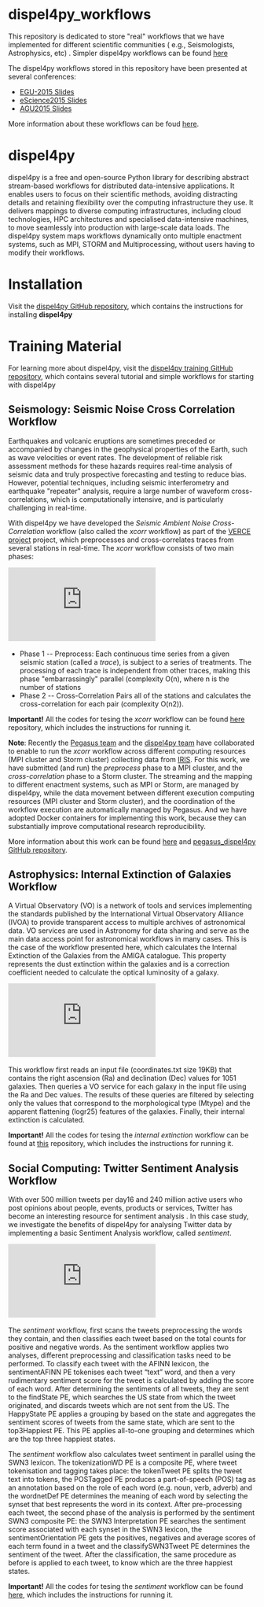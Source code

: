# dispel4py_workflows
This repository is dedicated to store "real" workflows that we have implemented for different scientific communities ( e.g., Seismologists, Astrophysics, etc) .
Simpler dispel4py workflows can be found [here](https://github.com/rosafilgueira/dispel4py_training_material)

The dispel4py workflows stored in this repository have been presented at several conferences:
- [EGU-2015 Slides](https://github.com/rosafilgueira/dispel4py_training_material/blob/master/EGU2015_OpenSource_dispel4py.pdf)
- [eScience2015 Slides](https://github.com/rosafilgueira/dispel4py_training_material/blob/master/eScience2015_dispel4py.pdf) 
- [AGU2015 Slides](https://github.com/rosafilgueira/dispel4py_training_material/blob/master/AGU2015_IN34A_dispel4py.pdf)

More information about these workflows can be foud [here](https://www.computer.org/csdl/proceedings/e-science/2015/9325/00/9325a454-abs.html). 

# dispel4py
dispel4py is a free and open-source Python library for describing abstract stream-based workflows for distributed data-intensive applications. It enables users to focus on their scientific methods, avoiding distracting details and retaining flexibility over the computing infrastructure they use. It delivers mappings to diverse computing infrastructures, including cloud technologies, HPC architectures and specialised data-intensive machines, to move seamlessly into production with large-scale data loads. The dispel4py system maps workflows dynamically onto multiple enactment systems, such as MPI, STORM and Multiprocessing, without users having to modify their workflows.

# Installation

Visit the [dispel4py GitHub repository](https://github.com/dispel4py/dispel4py), which contains the instructions for installing **dispel4py** 

# Training Material

For learning more about dispel4py, visit the [dispel4py training GitHub repository](), which contains several tutorial and simple workflows for starting with dispel4py

## Seismology:  Seismic Noise Cross Correlation Workflow
	
	
Earthquakes and volcanic eruptions are sometimes preceded or accompanied by changes in the geophysical properties of the Earth, 
such as wave velocities or event rates. The development of reliable risk assessment methods for these hazards requires real-time analysis of seismic data 
and truly prospective forecasting and testing to reduce bias. However, potential techniques, including seismic interferometry and 
earthquake "repeater" analysis, require a large number of waveform cross-correlations, which is computationally intensive, and is particularly challenging in real-time. 

With dispel4py we have developed the *Seismic Ambient Noise Cross-Correlation* workflow (also called the *xcorr* workflow) 
as part of the [VERCE project](http://www.verce.eu) project, which preprocesses and cross-correlates traces from several stations in real-time. 
The *xcorr* workflow consists of two main phases:

![Figure xcorr workflow](https://github.com/rosafilgueira/dispel4py_workflows/blob/master/XcorrWorkflow.pdf)

- Phase 1 -- Preprocess: Each continuous time series from a given seismic station (called a *trace*), is subject to a series of treatments. 
		The processing of each trace is independent from other traces, making this phase "embarrassingly" parallel (complexity O(n), where n is the number of stations
- Phase 2 -- Cross-Correlation  Pairs all of the stations and calculates the cross-correlation for each pair (complexity O(n2)).

**Important!** All the codes for tesing the *xcorr* workflow can be found [here](https://github.com/rosafilgueira/dispel4py_workflows/tree/master/tc_cross_correlation) repository, which includes the instructions for running it.


**Note**: Recently the [Pegasus team](https://pegasus.isi.edu/) and the [dispel4py team](https://github.com/dispel4py/dispel4py) 
have  collaborated  to  enable to run the *xcorr* workflow across different computing resources (MPI cluster and Storm cluster)
collecting data from [IRIS](http://ds.iris.edu/ds/nodes/dmc/earthscope/usarray/_US-TA-operational/). For this work, we have
submitted (and run) the *preprocess* phase to a MPI cluster, and the *cross-correlation* phase to a Storm cluster. 
The streaming and the mapping to different enactment systems, such as MPI or Storm,  are managed by dispel4py, 
while the data movement between different execution computing resources (MPI cluster and Storm cluster), 
and the coordination of the workflow execution are automatically managed by Pegasus. 
And we have adopted Docker containers for implementing this work, 
because they can substantially improve computational research reproducibility.

More information about this work can be found [here](https://www.iris.edu/hq/files/agendas/2016/iris_workshop/FerreiraDaSilvaRafael.pdf)
and [pegasus_dispel4py GitHub repository](https://github.com/dispel4py/pegasus_dispel4py).

	

## Astrophysics: Internal Extinction of Galaxies Workflow

A Virtual Observatory (VO) is a network of tools and
services implementing the standards published by the International
Virtual Observatory Alliance (IVOA) to provide
transparent access to multiple archives of astronomical
data. VO services are used in Astronomy for data sharing
and serve as the main data access point for astronomical
workflows in many cases. This is the case of the workflow
presented here, which calculates the Internal Extinction of
the Galaxies from the AMIGA catalogue. This property
represents the dust extinction within the galaxies and is a
correction coefficient needed to calculate the optical luminosity
of a galaxy. 

![Figure Internal Extinction workflow](https://github.com/rosafilgueira/dispel4py_workflows/blob/master/AstroWorkflow.pdf)

This workflow first reads an input file (coordinates.txt
size 19KB) that contains the right ascension (Ra) and
declination (Dec) values for 1051 galaxies. Then 
queries a VO service for each galaxy in the input file using
the Ra and Dec values. The results of these queries are
filtered by selecting only the values
that correspond to the morphological type (Mtype) and the
apparent flattening (logr25) features of the galaxies. Finally,
their internal extinction is calculated.

**Important!** All the codes for tesing the *internal extinction* workflow can be found at [this](https://github.com/rosafilgueira/dispel4py_workflows/tree/master/internal_extinction) repository, which includes the instructions for running it.


## Social Computing: Twitter Sentiment Analysis Workflow

With over 500 million tweets per day16 and 240 million active
users who post opinions about people, events, products
or services, Twitter has become an interesting resource for
sentiment analysis . In this case study, we investigate
the benefits of dispel4py for analysing Twitter data by
implementing a basic Sentiment Analysis workflow, called
*sentiment*.

![Figure sentiment workflow](https://github.com/rosafilgueira/dispel4py_workflows/blob/master/TweetsWorkflow.pdf)

The *sentiment* workflow, first scans the tweets preprocessing the words they
contain, and then classifies each tweet based on the total
counts for positive and negative words. As the sentiment
workflow applies two analyses, different preprocessing and
classification tasks need to be performed. To classify each
tweet with the AFINN lexicon,
the sentimentAFINN PE tokenises each tweet “text” word,
and then a very rudimentary sentiment score for the tweet
is calculated by adding the score of each word. After
determining the sentiments of all tweets, they are sent to the
findState PE, which searches the US state from which the
tweet originated, and discards tweets which are not sent from
the US. The HappyState PE applies a grouping by based on
the state and aggregates the sentiment scores of tweets from
the same state, which are sent to the top3Happiest PE. This
PE applies all-to-one grouping and determines which are the
top three happiest states.

The *sentiment* workflow also calculates tweet sentiment
in parallel using the SWN3 lexicon. The tokenizationWD
PE is a composite PE, where tweet tokenisation and tagging
takes place: the tokenTweet PE splits the tweet text into tokens, the POSTagged PE
produces a part-of-speech (POS) tag as an annotation based
on the role of each word (e.g. noun, verb, adverb) and
the wordnetDef PE determines the meaning of each word
by selecting the synset that best represents the word in its
context. After pre-processing each tweet, the second phase of
the analysis is performed by the sentiment SWN3 composite
PE: the SWN3 Interpretation PE
searches the sentiment score associated with each synset in
the SWN3 lexicon, the sentimentOrientation PE gets the
positives, negatives and average scores of each term found
in a tweet and the classifySWN3Tweet PE determines the
sentiment of the tweet. After the classification, the same
procedure as before is applied to each tweet, to know which
are the three happiest states.

**Important!** All the codes for tesing the *sentiment* workflow can be found [here](https://github.com/rosafilgueira/dispel4py_workflows/tree/master/twitter_sentiment), which includes the instructions for running it.
